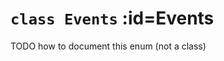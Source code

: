 
# <code>class <b>Events</b></code> :id=Events

TODO how to document this enum (not a class)












        